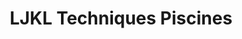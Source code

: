 ---
title: "LJKL Techniques Piscines"
url: /aubigny-les-clouzeaux/ljkl-techniques-piscines/
shop: shop
---